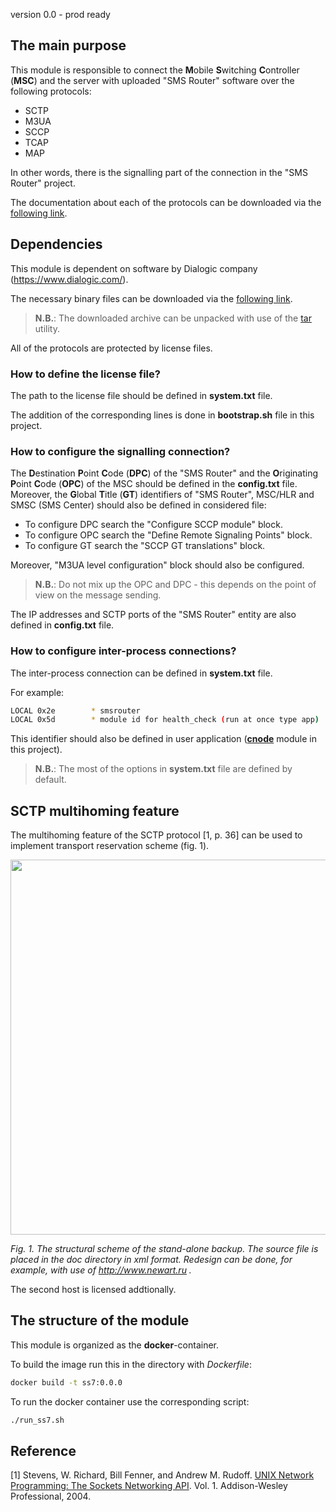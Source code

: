 version 0.0 - prod ready

## The main purpose

This module is responsible to connect the **M**obile **S**witching **C**ontroller (**MSC**) and the server with uploaded "SMS Router" software over the following protocols:
- SCTP
- M3UA
- SCCP
- TCAP
- MAP

In other words, there is the signalling part of the connection in the "SMS Router" project.

The documentation about each of the protocols can be downloaded via the [following link](https://www.dialogic.com/signaling-and-ss7-components/download/dsi-interface-protocol-stacks).

## Dependencies 

This module is dependent on software by Dialogic company (https://www.dialogic.com/).

The necessary binary files can be downloaded via the [following link](https://www.dialogic.com/signaling-and-ss7-components/download/dsi-interface-protocol-stacks).

> **N.B.**:
> The downloaded archive can be unpacked with use of the [tar](https://pingvinus.ru/answers/844) utility. 

All of the protocols are protected by license files.

### How to define the license file?

The path to the license file should be defined in **system.txt** file.

The addition of the corresponding lines is done in **bootstrap.sh** file in this project.

### How to configure the signalling connection?

The **D**estination **P**oint **C**ode (**DPC**) of the "SMS Router" and the **O**riginating **P**oint **C**ode (**OPC**) of the MSC should be defined in the **config.txt** file. Moreover, the **G**lobal **T**itle (**GT**) identifiers of "SMS Router", MSC/HLR and SMSC (SMS Center) should also be defined in considered file:

- To configure DPC search the "Configure SCCP module" block.
- To configure OPC search the "Define Remote Signaling Points" block.
- To configure GT search the "SCCP GT translations" block.

Moreover, "M3UA level configuration" block should also be configured.
>**N.B.**: Do not mix up the OPC and DPC - this depends on the point of view on the message sending. 

The IP addresses and SCTP ports of the "SMS Router" entity are also defined in **config.txt** file.

### How to configure inter-process connections?

The inter-process connection can be defined in **system.txt** file.

For example:

``` bash
LOCAL 0x2e	      * smsrouter
LOCAL 0x5d	      * module id for health_check (run at once type app)
```
This identifier should also be defined in user application ([**cnode**](https://github.com/elmirk/cnode) module in this project). 

>**N.B.**: The most of the options in **system.txt** file are defined by default.

## SCTP multihoming feature

The multihoming feature of the SCTP protocol \[1, p. 36\] can be used to implement transport reservation scheme (fig. 1).

<img src="https://raw.githubusercontent.com/kirlf/dialogic/master/doc/SMSR_Stand_Alone.png" width="600" />

*Fig. 1. The structural scheme of the stand-alone backup. The source file is placed in the doc directory in xml format. Redesign can be done, for example, with use of http://www.newart.ru .*

The second host is licensed addtionally.

## The structure of the module

This module is organized as the **docker**-container.

To build the image run this in the directory with *Dockerfile*:

```bash
docker build -t ss7:0.0.0
```

To run the docker container use the corresponding script:

``` bash
./run_ss7.sh
```

## Reference

[1] Stevens, W. Richard, Bill Fenner, and Andrew M. Rudoff. [UNIX Network Programming: The Sockets Networking API](https://books.google.ru/books?hl=ru&lr=&id=ptSC4LpwGA0C&oi=fnd&pg=PR17&dq=stevens+unix+network&ots=Kt6CNldmRm&sig=sUeB7wr8sXsdaPyB6B-ZJw6QmGY&redir_esc=y#v=onepage&q=stevens%20unix%20network&f=false). Vol. 1. Addison-Wesley Professional, 2004.
